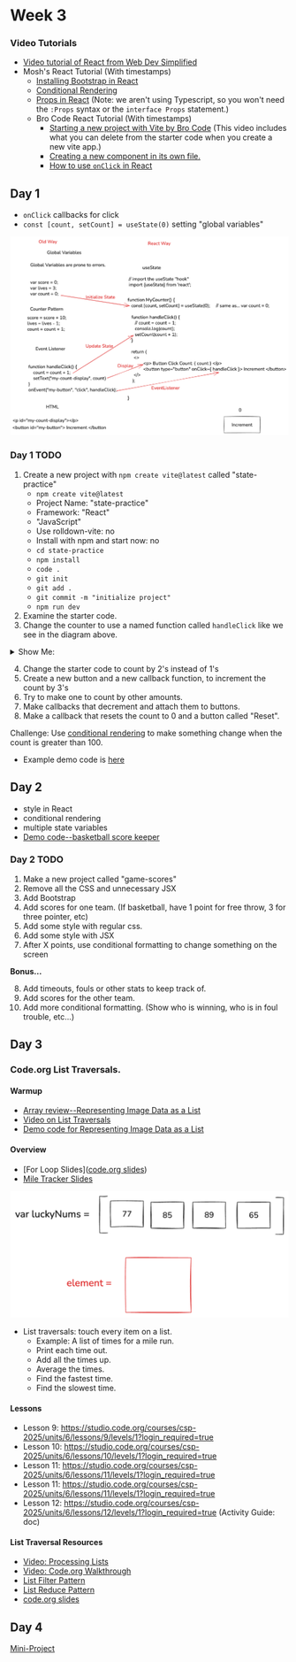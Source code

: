 # Week 3

### Video Tutorials

* [Video tutorial of React from Web Dev Simplified](https://www.youtube.com/watch?v=Rh3tobg7hEo&t=70s)
* Mosh's React Tutorial (With timestamps)
  * [Installing Bootstrap in React](https://youtu.be/SqcY0GlETPk?si=S2fpApHG6j1OOBpD&t=1330)
  * [Conditional Rendering](https://www.youtube.com/watch?v=SqcY0GlETPk&t=1991s)
  * [Props in React](https://www.youtube.com/watch?v=SqcY0GlETPk&t=3044s) (Note: we aren't using Typescript, so you won't need the `:Props` syntax or the `interface Props` statement.)
  * Bro Code React Tutorial (With timestamps)
    * [Starting a new project with Vite by Bro Code](https://youtu.be/hn80mWvP-9g?si=id3HzZrL9CNiXRP3&t=493) (This video includes what you can delete from the starter code when you create a new vite app.)
    * [Creating a new component in its own file.](https://youtu.be/hn80mWvP-9g?si=Rm0ySZSPLJyTUoYx&t=547)
    * [How to use `onClick` in React](https://youtu.be/KpiiKuqNlYw?si=nDHeWyKHJqCBBMBU&t=75)


## Day 1

* `onClick` callbacks for click
* `const [count, setCount] = useState(0)` setting "global variables"

![dom-manipulation-vs-react](./assets/old-way-vs-react-way-annotated.png)

### Day 1 TODO

1. Create a new project with `npm create vite@latest` called "state-practice"
   * `npm create vite@latest`
   * Project Name: "state-practice"
   * Framework: "React"
   * "JavaScript"
   * Use rolldown-vite: no
   * Install with npm and start now: no
   * `cd state-practice`
   * `npm install`
   * `code .`
   * `git init`
   * `git add .`
   * `git commit -m "initialize project"`
   * `npm run dev`
2. Examine the starter code.
3. Change the counter to use a named function called `handleClick` like we see in the diagram above.

<details>
  <summary>Show Me:</summary>
  <img alt="example code" src="./assets/vite-starter-example-code-mods.png">
</details>

4. Change the starter code to count by 2's instead of 1's
5. Create a new button and a new callback function, to increment the count by 3's
6. Try to make one to count by other amounts.
7. Make callbacks that decrement and attach them to buttons.
8. Make a callback that resets the count to 0 and a button called "Reset".


Challenge: Use [conditional rendering](https://react.dev/learn#conditional-rendering) to make something change when the count is greater than 100.

* Example demo code is [here](https://github.com/rmccrear/state-practice-demo-2025)


## Day 2

* style in React
* conditional rendering
* multiple state variables
* [Demo code--basketball score keeper](https://github.com/rmccrear/basketball-score)

### Day 2 TODO

1. Make a new project called "game-scores"
2. Remove all the CSS and unnecessary JSX
3. Add Bootstrap
4. Add scores for one team. (If basketball, have 1 point for free throw, 3 for three pointer, etc)
5. Add some style with regular css.
6. Add some style with JSX
7. After X points, use conditional formatting to change something on the screen

**Bonus...**

8. Add timeouts, fouls or other stats to keep track of.
9. Add scores for the other team.
10. Add more conditional formatting. (Show who is winning, who is in foul trouble, etc...)


## Day 3

### Code.org List Traversals.

#### Warmup

* [Array review--Representing Image Data as a List](https://studio.code.org/courses/csd-2025/units/6/lessons/4/levels/3)
* [Video on List Traversals](https://youtu.be/RQ6GJt9f2vg?si=CM08_CE12FbVULgp)
* [Demo code for Representing Image Data as a List](./week3/arrays-and-loops/invert-images.js)

#### Overview

* [For Loop Slides]([code.org slides](https://docs.google.com/presentation/d/1l_mpNKjAK73OlGNpll-0fWEPnsHaP3YeLffqHKN9oPE/edit?slide=id.g62fa39d25b_0_413#slide=id.g62fa39d25b_0_413))
* [Mile Tracker Slides](https://docs.google.com/presentation/d/1zS7j6oCW0rzownz-Fg12M-UheRiRs7W8ENm1cZJv4VQ/template/preview)

![Array Whiteboard](./assets/array-demo-white-board-01.png)

* List traversals: touch every item on a list.
    * Example: A list of times for a mile run.
    * Print each time out.
    * Add all the times up.
    * Average the times.
    * Find the fastest time.
    * Find the slowest time.

#### Lessons

* Lesson 9: https://studio.code.org/courses/csp-2025/units/6/lessons/9/levels/1?login_required=true
* Lesson 10: https://studio.code.org/courses/csp-2025/units/6/lessons/10/levels/1?login_required=true
* Lesson 11: https://studio.code.org/courses/csp-2025/units/6/lessons/11/levels/1?login_required=true
* Lesson 11: https://studio.code.org/courses/csp-2025/units/6/lessons/11/levels/1?login_required=true
* Lesson 12: https://studio.code.org/courses/csp-2025/units/6/lessons/12/levels/1?login_required=true (Activity Guide: doc)

#### List Traversal Resources

* [Video: Processing Lists](https://youtu.be/RQ6GJt9f2vg)
* [Video: Code.org Walkthrough](https://www.youtube.com/watch?v=5TP97iZwksc&list=PLbsvRhEyGkKdgJMsglJeEYIynDpthpOZB&index=19)
* [List Filter Pattern](https://studio.code.org/docs/concepts/patterns/list-filter-pattern/)
* [List Reduce Pattern](https://studio.code.org/docs/concepts/patterns/list-reduce-pattern/)
* [code.org slides](https://docs.google.com/presentation/d/1l_mpNKjAK73OlGNpll-0fWEPnsHaP3YeLffqHKN9oPE/edit?slide=id.g62fa39d25b_0_413#slide=id.g62fa39d25b_0_413)

## Day 4

[Mini-Project](./week3/react-clicker-game-mini-project/react-clicker-game-lv-1.md)
